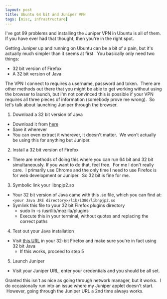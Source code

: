 ```yaml
---
layout: post
title: Ubuntu 64 bit and Juniper VPN
tags: [misc, infrastructure]
---
```


I've got 99 problems and installing the Juniper VPN in Ubuntu is all of them. If you have ever had that thought, then you're in the right spot.

Getting Juniper up and running on Ubuntu can be a bit of a pain, but it's actually much simpler than it seems at first.  You basically only need two things:

* 32 bit version of Firefox
* A 32 bit version of Java

The VPN I connect to requires a username, password and token.  There are other methods out there that you might be able to get working without using the browser to launch, but I'm not convinced this is possible if your VPN requires all three pieces of information (somebody prove me wrong).  So let's talk about launching Juniper through the browser.

1. Download a 32 bit version of Java
  * Download it from [here](http://java.com/en/download/index.jsp)
  * Save it wherever
  * You can even extract it wherever, it doesn't matter.  We won't actually be using this for anything but Juniper.
2. Install a 32 bit version of Firefox
  * There are methods of doing this where you can run 64 bit and 32 bit simultaneously. If you want to do that, feel free.  For me I don't really care.  I primarily use Chrome and the only time I need to use Firefox is for web development or Juniper.  So 32 bit is fine for me.
3. Symbolic link your libnpjp2.so
  * Your 32 bit version of Java came with this .so file, which you can find at: `<your Java JRE directory>/lib/i386/libnpjp2.so`
  * Symlink this file to your 32 bit Firefox plugins directory
    * sudo ln -s <Your libnpjp2.so file path> /usr/lib/mozilla/plugins
    * Execute this in your terminal, without quotes and replacing the correct paths
4. Test out your Java installation
  * Visit [this URL](http://www.java.com/en/download/testjava.jsp) in your 32-bit Firefox and make sure you're in fact using 32 bit Java
    * If this works, proceed to step 5
5. Launch Juniper
  * Visit your Juniper URL, enter your credentials and you should be all set.

Granted this isn't as nice as going through network manager, but it works.  I do occasionally run into an issue where my Juniper applet doesn't start.  However, going through the Juniper URL a 2nd time always works.
